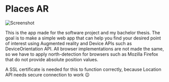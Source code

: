 # Places AR

![Screenshot](https://sajdl.com/data/img/chrome.jpg "Screenshot")

This is the app made for the software project and my bachelor thesis. The goal is to make a simple web app that can help you find your desired point of interest using Augmented reality and Device APIs such as DeviceOrientation API. All browser implementations are not made the same, so we have to apply north-detection for browsers such as Mozilla Firefox that do not provide absolute position values.

A SSL certificate is needed for this to function correctly, because Location API needs secure connection to work :wink:
